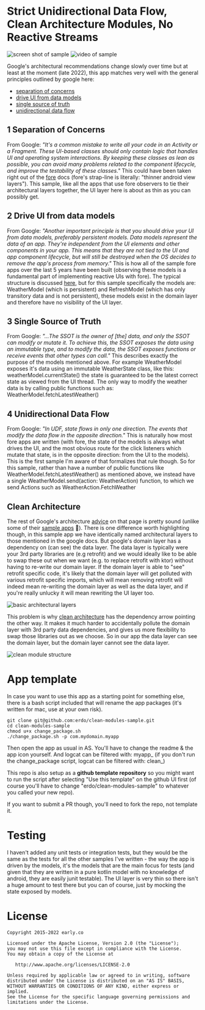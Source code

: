 # Strict Unidirectional Data Flow, Clean Architecture Modules, No Reactive Streams

![screen shot of sample](clean_modules_screenshot.png)
![video of sample](clean-modules-vid.gif)

Google's architectural recommendations change slowly over time but at least at the moment (late 2022), this app matches very well with the general principles outlined by google here:

- [separation of concerns](https://developer.android.com/topic/architecture#separation-of-concerns)
- [drive UI from data models](https://developer.android.com/topic/architecture#drive-ui-from-model)
- [single source of truth](https://developer.android.com/topic/architecture#single-source-of-truth)
- [unidirectional data flow](https://developer.android.com/topic/architecture#unidirectional-data-flow)

## 1 Separation of Concerns

From Google: _"It's a common mistake to write all your code in an Activity or a Fragment. These UI-based classes should only contain logic that handles UI and operating system interactions. By keeping these classes as lean as possible, you can avoid many problems related to the component lifecycle, and improve the testability of these classes."_ This could have been taken right out of the [fore](https://erdo.github.io/android-fore/) docs (fore's strap-line is literally: "thinner android view layers"). This sample, like all the apps that use fore observers to tie their architectural layers together, the UI layer here is about as thin as you can possibly get.

## 2 Drive UI from data models

From Google: _"Another important principle is that you should drive your UI from data models, preferably persistent models. Data models represent the data of an app. They're independent from the UI elements and other components in your app. This means that they are not tied to the UI and app component lifecycle, but will still be destroyed when the OS decides to remove the app's process from memory."_ This is how all of the sample fore apps over the last 5 years have been built (observing these models is a fundamental part of implementing reactive UIs with fore). The typical structure is discussed [here](https://erdo.github.io/android-fore/00-architecture.html#shoom), but for this sample specifically the models are: WeatherModel (which is persistent) and RefreshModel (which has only transitory data and is not persistent), these models exist in the domain layer and therefore have no visibility of the UI layer.

## 3 Single Source of Truth

From Google: _"...The SSOT is the owner of [the] data, and only the SSOT can modify or mutate it. To achieve this, the SSOT exposes the data using an immutable type, and to modify the data, the SSOT exposes functions or receive events that other types can call."_ This describes exactly the purpose of the models mentioned above. For example WeatherModel exposes it's data using an immutable WeatherState class, like this: weatherModel.currentState() the state is guaranteed to be the latest correct state as viewed from the UI thread. The only way to modify the weather data is by calling public functions such as: WeatherModel.fetchLatestWeather()

## 4 Unidirectional Data Flow

From Google: _"In UDF, state flows in only one direction. The events that modify the data flow in the opposite direction."_ This is naturally how most fore apps are written (with fore, the state of the models is always what drives the UI, and the most obvious route for the click listeners which mutate that state, is in the opposite direction: from the UI to the models). This is the first sample I'm aware of that formalizes that rule though. So for this sample, rather than have a number of public functions like WeatherModel.fetchLatestWeather() as mentioned above, we instead have a single WeatherModel.send(action: WeatherAction) function, to which we send Actions such as WeatherAction.FetchWeather

## Clean Architecture

The rest of Google's architecture [advice](https://developer.android.com/topic/architecture) on that page is pretty sound (unlike some of their [sample apps](https://dev.to/erdo/tutorial-android-architecture-blueprints-full-todo-app-mvo-edition-259o) 🧐). There is one difference worth highlighting though, in this sample app we have identically named architectural layers to those mentioned in the google docs. But google's domain layer has a dependency on (can see) the data layer. The data layer is typically were your 3rd party libraries are (e.g retrofit) and we would ideally like to be able to swap these out when we want (e.g. to replace retrofit with ktor) without having to re-write our domain layer. If the domain layer is able to "see" retrofit specific code, it's likely that the domain layer will get polluted with various retrofit specific imports, which will mean removing retrofit will indeed mean re-writing the domain layer as well as the data layer, and if you're really unlucky it will mean rewriting the UI layer too.

![basic architectural layers](basic-architecture.png)

This problem is why [clean architecture](https://blog.cleancoder.com/uncle-bob/2012/08/13/the-clean-architecture.html) has the dependency arrow pointing the other way. It makes it much harder to accidentally pollute the domain layer with 3rd party data dependencies, and gives us more flexibility to swap those libraries out as we choose. So in our app the data layer can see the domain layer, but the domain layer cannot see the data layer.

![clean module structure](clean-architecture.png)

# App template
In case you want to use this app as a starting point for something else, there is a bash script included that will rename the app packages (it's written for mac, use at your own risk).

```
git clone git@github.com:erdo/clean-modules-sample.git
cd clean-modules-sample
chmod u+x change_package.sh
./change_package.sh -p com.mydomain.myapp
```
Then open the app as usual in AS. You'll have to change the readme & the app icon yourself. And logcat can be filtered with: myapp_ (if you don't run the change_package script, logcat can be filtered with: clean_)

This repo is also setup as a **github template repository** so you might want to run the script after selecting "Use this template" on the github UI first (of course you'll have to change "erdo/clean-modules-sample" to whatever you called your new repo).

If you want to submit a PR though, you'll need to fork the repo, not template it.

# Testing
I haven't added any unit tests or integration tests, but they would be the same as the tests for all the other samples I've written - the way the app is driven by the models, it's the models that are the main focus for tests (and given that they are written in a pure kotlin model with no knowledge of android, they are easily junit testable). The UI layer is very thin so there isn't a huge amount to test there but you can of course, just by mocking the state exposed by models.

# License

    Copyright 2015-2022 early.co

    Licensed under the Apache License, Version 2.0 (the "License");
    you may not use this file except in compliance with the License.
    You may obtain a copy of the License at

       http://www.apache.org/licenses/LICENSE-2.0

    Unless required by applicable law or agreed to in writing, software
    distributed under the License is distributed on an "AS IS" BASIS,
    WITHOUT WARRANTIES OR CONDITIONS OF ANY KIND, either express or implied.
    See the License for the specific language governing permissions and
    limitations under the License.
